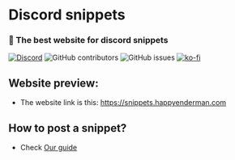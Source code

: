 # Discord snippets 

### 🚀 The best website for discord snippets 

[![Discord](https://img.shields.io/discord/1103066670576193627?style=for-the-badge&color=%235562EA)](https://discord.gg/Q6UYNawvaF)
 ![GitHub contributors](https://img.shields.io/github/contributors/happyendermangit/discord-snippets?style=for-the-badge) ![GitHub issues](https://img.shields.io/github/issues/happyendermangit/discord-snippets?style=for-the-badge) [![ko-fi](https://ko-fi.com/img/githubbutton_sm.svg)](https://ko-fi.com/happyenderman)
 
## Website preview:

- The website link is this: https://snippets.happyenderman.com

## How to post a snippet?

- Check [Our guide](./guide.md)

